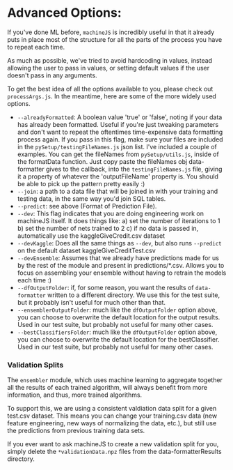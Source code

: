 # Advanced Options:

If you've done ML before, `machineJS` is incredibly useful in that it already puts in place most of the structure for all the parts of the process you have to repeat each time. 

As much as possible, we've tried to avoid hardcoding in values, instead allowing the user to pass in values, or setting default values if the user doesn't pass in any arguments. 

To get the best idea of all the options available to you, please check out `processArgs.js`. In the meantime, here are some of the more widely used options. 

- `--alreadyFormatted`: A boolean value 'true' or 'false', noting if your data has already been formatted. Useful if you're just tweaking parameters and don't want to repeat the oftentimes time-expensive data formatting process again. If you pass in this flag, make sure your files are included in the  `pySetup/testingFileNames.js` json list. I've included a couple of examples. You can get the fileNames from `pySetup/utils.js`, inside of the formatData function. Just copy paste the fileNames obj data-formatter gives to the callback, into the `testingFileNames.js` file, giving it a property of whatever the 'outputFileName' property is. You should be able to pick up the pattern pretty easily :)
- `--join`: a path to a data file that will be joined in with your training and testing data, in the same way you'd join SQL tables. 
- `--predict`: see above (Format of Prediction File).
- `--dev`: This flag indicates that you are doing engineering work on machineJS itself. It does things like:
  a) set the number of iterations to 1
  b) set the number of nets trained to 2
  c) if no data is passed in, automatically use the kaggleGiveCredit.csv dataset
- `--devKaggle`: Does all the same things as `--dev`, but also runs `--predict` on the default dataset kaggleGiveCreditTest.csv
- `--devEnsemble`: Assumes that we already have predictions made for us by the rest of the module and present in predictions/*.csv. Allows you to focus on assembling your ensemble without having to retrain the models each time :)
- `--dfOutputFolder`: if, for some reason, you want the results of `data-formatter` written to a different directory. We use this for the test suite, but it probably isn't useful for much other than that. 
- `--ensemblerOutputFolder`: much like the `dfOutputFolder` option above, you can choose to overwrite the default location for the output results. Used in our test suite, but probably not useful for many other cases.
- `--bestClassifiersFolder`: much like the `dfOutputFolder` option above, you can choose to overwrite the default location for the bestClassifier. Used in our test suite, but probably not useful for many other cases.

### Validation Splits
The `ensembler` module, which uses machine learning to aggregate together all the results of each trained algorithm, will always benefit from more information, and thus, more trained algorithms. 

To support this, we are using a consistent valdiation data split for a given test.csv dataset. This means you can change your training.csv data (new feature engineering, new ways of normalizing the data, etc.), but still use the predictions from previous training data sets. 

If you ever want to ask machineJS to create a new validation split for you, simply delete the `*validationData.npz` files from the data-formatterResults directory.

